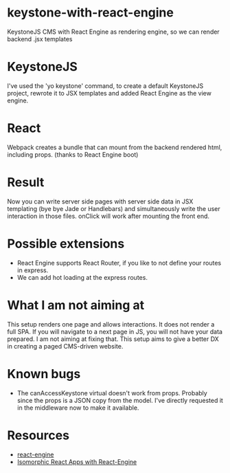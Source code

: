 # keystone-with-react-engine
KeystoneJS CMS with React Engine as rendering engine, so we can render backend .jsx templates

# KeystoneJS
I've used the 'yo keystone' command, to create a default KeystoneJS project, rewrote it to JSX templates and added React Engine as the view engine.

# React
Webpack creates a bundle that can mount from the backend rendered html, including props. (thanks to React Engine boot)

# Result
Now you can write server side pages with server side data in JSX templating (bye bye Jade or Handlebars) and simultaneously write the user interaction in those files. onClick will work after mounting the front end.

# Possible extensions
 - React Engine supports React Router, if you like to not define your routes in express.
 - We can add hot loading at the express routes.

# What I am not aiming at
This setup renders one page and allows interactions. It does not render a full SPA. If you will navigate to a next page in JS, you will not have your data prepared. I am not aiming at fixing that. This setup aims to give a better DX in creating a paged CMS-driven website.

# Known bugs
 - The canAccessKeystone virtual doesn't work from props. Probably since the props is a JSON copy from the model. I've directly requested it in the middleware now to make it available.


# Resources
- [react-engine](https://github.com/paypal/react-engine)
- [Isomorphic React Apps with React-Engine](https://www.paypal-engineering.com/2015/04/27/isomorphic-react-apps-with-react-engine/)
